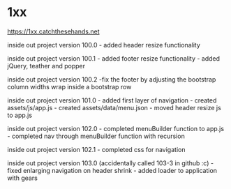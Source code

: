 # 1xx

https://1xx.catchthesehands.net

inside out project version 100.0
	- added header resize functionality
	
inside out project version 100.1
	- added footer resize functionality
	- added jQuery, teather and popper
	
inside out project version 100.2
	-fix the footer by adjusting the bootstrap column widths wrap inside a bootstrap row
	
inside out project version 101.0
	- added first layer of navigation
	- created assets/js/app.js
	- created assets/data/menu.json
	- moved header resize js to app.js 
	
inside out project version 102.0
    - completed menuBuilder function to app.js
	- completed nav through menuBuilder function with recursion
	
inside out project version 102.1
	- completed css for navigation 
	
inside out project version 103.0 (accidentally called 103-3 in github :c)
    - fixed enlarging navigation on header shrink
	- added loader to application with gears